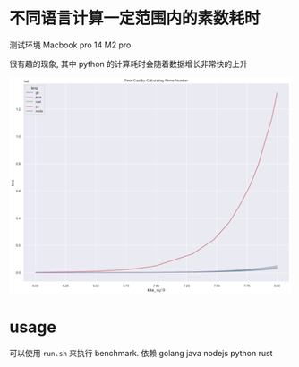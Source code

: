 # 不同语言计算一定范围内的素数耗时

测试环境 Macbook pro 14 M2 pro

很有趣的现象, 其中 python 的计算耗时会随着数据增长非常快的上升

![image](images/chart.png)

# usage 

可以使用 `run.sh` 来执行 benchmark. 依赖 golang java nodejs python rust
